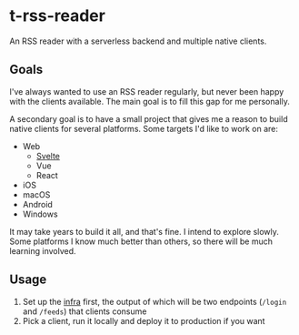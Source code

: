 # t-rss-reader

An RSS reader with a serverless backend and multiple native clients.

## Goals

I've always wanted to use an RSS reader regularly, but never been happy with the clients available. The main goal is to fill this gap for me personally.

A secondary goal is to have a small project that gives me a reason to build native clients for several platforms. Some targets I'd like to work on are:

- Web
  - [Svelte](./web/svelte/README.md)
  - Vue
  - React
- iOS
- macOS
- Android
- Windows

It may take years to build it all, and that's fine. I intend to explore slowly. Some platforms I know much better than others, so there will be much learning involved.

## Usage

1. Set up the [infra](./infra/README.md) first, the output of which will be two endpoints (`/login` and `/feeds`) that clients consume
2. Pick a client, run it locally and deploy it to production if you want
